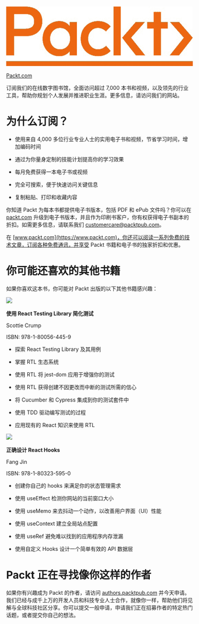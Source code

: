 ![](img/Image98716.jpg)

[Packt.com](http://Packt.com)

订阅我们的在线数字图书馆，全面访问超过 7,000 本书和视频，以及领先的行业工具，帮助你规划个人发展并推进职业生涯。更多信息，请访问我们的网站。

# 为什么订阅？

+   使用来自 4,000 多位行业专业人士的实用电子书和视频，节省学习时间，增加编码时间

+   通过为你量身定制的技能计划提高你的学习效果

+   每月免费获得一本电子书或视频

+   完全可搜索，便于快速访问关键信息

+   复制粘贴、打印和收藏内容

你知道 Packt 为每本书都提供电子书版本，包括 PDF 和 ePub 文件吗？你可以在 [packt.com](https://packt.com) 升级到电子书版本，并且作为印刷书客户，你有权获得电子书副本的折扣。如需更多信息，请联系我们 customercare@packtpub.com。

在 [www.packt.com](https://www.packt.com)，你还可以阅读一系列免费的技术文章，订阅各种免费通讯，并享受 Packt 书籍和电子书的独家折扣和优惠。

# 你可能还喜欢的其他书籍

如果你喜欢这本书，你可能对 Packt 出版的以下其他书籍感兴趣：

![](https://www.packtpub.com/product/simplify-testing-with-react-testing-library/9781800564459)

**使用 React Testing Library 简化测试**

Scottie Crump

ISBN: 978-1-80056-445-9

+   探索 React Testing Library 及其用例

+   掌握 RTL 生态系统

+   使用 RTL 将 jest-dom 应用于增强你的测试

+   使用 RTL 获得创建不因更改而中断的测试所需的信心

+   将 Cucumber 和 Cypress 集成到你的测试套件中

+   使用 TDD 驱动编写测试的过程

+   应用现有的 React 知识来使用 RTL

![](https://www.packtpub.com/product/designing-react-hooks-the-right-way/9781803235950)

**正确设计 React Hooks**

Fang Jin

ISBN: 978-1-80323-595-0

+   创建你自己的 hooks 来满足你的状态管理需求

+   使用 useEffect 检测你网站的当前窗口大小

+   使用 useMemo 来去抖动一个动作，以改善用户界面（UI）性能

+   使用 useContext 建立全局站点配置

+   使用 useRef 避免难以找到的应用程序内存泄漏

+   使用自定义 Hooks 设计一个简单有效的 API 数据层

# Packt 正在寻找像你这样的作者

如果你有兴趣成为 Packt 的作者，请访问 [authors.packtpub.com](https://authors.packtpub.com) 并今天申请。我们已经与成千上万的开发人员和科技专业人士合作，就像你一样，帮助他们将见解与全球科技社区分享。你可以提交一般申请，申请我们正在招募作者的特定热门话题，或者提交你自己的想法。
